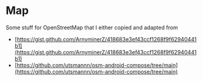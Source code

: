 # Map

Some stuff for OpenStreetMap that I either copied and adapted from

- [https://gist.github.com/ArnyminerZ/418683e3ef43ccf1268f9f62940441b1](https://gist.github.com/ArnyminerZ/418683e3ef43ccf1268f9f62940441b1)
- [https://github.com/utsmannn/osm-android-compose/tree/main](https://github.com/utsmannn/osm-android-compose/tree/main)
